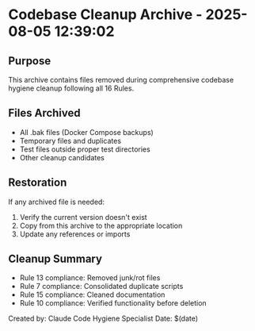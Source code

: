 # Codebase Cleanup Archive - 2025-08-05 12:39:02

## Purpose
This archive contains files removed during comprehensive codebase hygiene cleanup following all 16 Rules.

## Files Archived
- All .bak files (Docker Compose backups)
- Temporary files and duplicates
- Test files outside proper test directories
- Other cleanup candidates

## Restoration
If any archived file is needed:
1. Verify the current version doesn't exist
2. Copy from this archive to the appropriate location
3. Update any references or imports

## Cleanup Summary
- Rule 13 compliance: Removed junk/rot files
- Rule 7 compliance: Consolidated duplicate scripts
- Rule 15 compliance: Cleaned documentation
- Rule 10 compliance: Verified functionality before deletion

Created by: Claude Code Hygiene Specialist
Date: $(date)